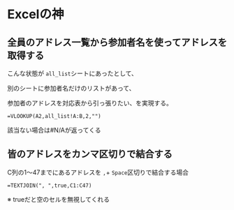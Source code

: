 # Excelの神

## 全員のアドレス一覧から参加者名を使ってアドレスを取得する

こんな状態が `all_list`シートにあったとして、

別のシートに参加者名だけのリストがあって、

参加者のアドレスを対応表から引っ張りたい、を実現する。

```excel
=VLOOKUP(A2,all_list!A:B,2,"")
```

該当ない場合は#N/Aが返ってくる

## 皆のアドレスをカンマ区切りで結合する

C列の1〜47までにあるアドレスを `,`+ `Space`区切りで結合する場合

```excel
=TEXTJOIN(", ",true,C1:C47)
```

※ trueだと空のセルを無視してくれる